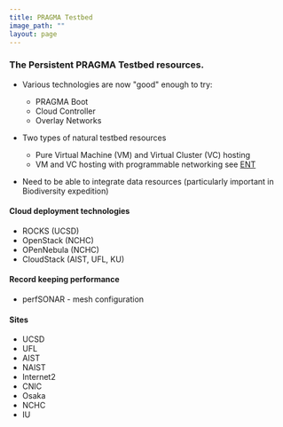 ```yaml
---
title: PRAGMA Testbed
image_path: ""
layout: page
---
```


### The Persistent PRAGMA Testbed resources.

* Various technologies are now "good" enough to try:
  * PRAGMA Boot 
  * Cloud Controller 
  * Overlay Networks

* Two types of natural testbed resources
  * Pure Virtual Machine (VM)  and Virtual Cluster (VC) hosting
  * VM and VC hosting with programmable networking 
    see [ENT][1]
* Need to be able to integrate data resources (particularly important in
  Biodiversity expedition)

#### Cloud deployment technologies 

* ROCKS (UCSD)
* OpenStack (NCHC)
* OPenNebula (NCHC)
* CloudStack (AIST, UFL, KU)

#### Record keeping performance 

* perfSONAR - mesh configuration

#### Sites

* UCSD
* UFL
* AIST
* NAIST
* Internet2
* CNIC
* Osaka
* NCHC
* IU

[1]: /projects/ent/
